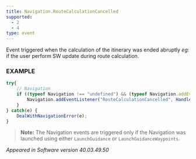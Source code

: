 ```yaml
---
title: Navigation.RouteCalculationCancelled
supported:
  - 2
  - 4
type: event
---
```

Event triggered when the calculation of the itinerary was ended abruptly *eg:* if the user perform SW update during route calculation.

### EXAMPLE

```javascript
try{	
	// Navigation
	if ((typeof Navigation !== "undefined") && (typeof Navigation.addEventListener !== "undefined")) {
		Navigation.addEventListener("RouteCalculationCancelled", HandleRouteCancelation());
	}
} catch(e) {
	DealWithNavigationError(e);
}
```

>**Note:** The Navigation events are triggered only if the Navigation was launched using either `LaunchGuidance` or `LaunchGuidanceWaypoints`.

*Appeared in Software version 40.03.49.50*
